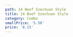 ```yaml
---
path: 14 Beef Szechuan Style
title: 14 Beef Szechuan Style
category: Combo
smallPrice: '5.50'
price: '8.15'
---
```


